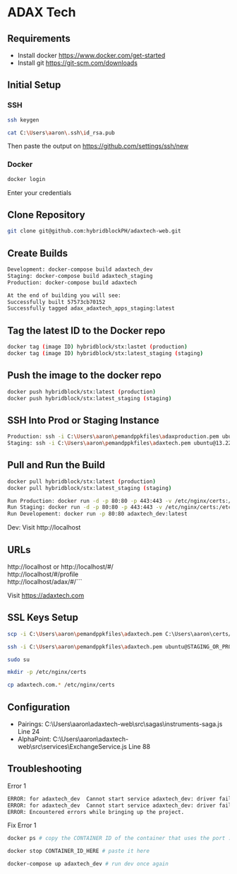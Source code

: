 # ADAX Tech

## Requirements

- Install docker https://www.docker.com/get-started
- Install git https://git-scm.com/downloads

## Initial Setup

### SSH

```bash
ssh keygen

cat C:\Users\aaron\.ssh\id_rsa.pub
```

Then paste the output on https://github.com/settings/ssh/new

### Docker

```bash
docker login
```
Enter your credentials

## Clone Repository

```bash
git clone git@github.com:hybridblockPH/adaxtech-web.git
```

## Create Builds
```bash
Development: docker-compose build adaxtech_dev
Staging: docker-compose build adaxtech_staging
Production: docker-compose build adaxtech

At the end of building you will see:
Successfully built 57573cb70152
Successfully tagged adax_adaxtech_apps_staging:latest
```

## Tag the latest ID to the Docker repo
```bash
docker tag (image ID) hybridblock/stx:lastet (production)
docker tag (image ID) hybridblock/stx:latest_staging (staging) 
```
## Push the image to the docker repo
```bash
docker push hybridblock/stx:latest (production)
docker push hybridblock/stx:latest_staging (staging)
```
## SSH Into Prod or Staging Instance
```bash
Production: ssh -i C:\Users\aaron\pemandppkfiles\adaxproduction.pem ubuntu@18.136.206.75
Staging: ssh -i C:\Users\aaron\pemandppkfiles\adaxtech.pem ubuntu@13.229.116.220
```
## Pull and Run the Build
```bash
docker pull hybridblock/stx:latest (production)
docker pull hybridblock/stx:latest_staging (staging) 
```
```bash
Run Production: docker run -d -p 80:80 -p 443:443 -v /etc/nginx/certs:/etc/nginx/certs hybridblock/stx:latest
Run Staging: docker run -d -p 80:80 -p 443:443 -v /etc/nginx/certs:/etc/nginx/certs hybridblock/stx:latest_staging
Run Developement: docker run -p 80:80 adaxtech_dev:latest
```
Dev: Visit http://localhost


## URLs

http://localhost or http://localhost/#/ <br >
http://localhost/#/profile <br >
http://localhost/adax/#/```

Visit https://adaxtech.com

## SSL Keys Setup

```bash
scp -i C:\Users\aaron\pemandppkfiles\adaxtech.pem C:\Users\aaron\certs/adaxtechcom.* ubuntu@STAGING_OR_PRODUCTION_IP_HERE:~/

ssh -i C:\Users\aaron\pemandppkfiles\adaxtech.pem ubuntu@STAGING_OR_PRODUCTION_IP_HERE

sudo su

mkdir -p /etc/nginx/certs

cp adaxtech.com.* /etc/nginx/certs
```

## Configuration

- Pairings: C:\Users\aaron\adaxtech-web\src\sagas\instruments-saga.js Line 24
- AlphaPoint: C:\Users\aaron\adaxtech-web\src\services\ExchangeService.js Line 88

## Troubleshooting

Error 1

```bash
ERROR: for adaxtech_dev  Cannot start service adaxtech_dev: driver failed programming external connectivity on endpoint adaxtech_dev (29ee6db598b6d2c493ac59367d3eeb313d371acc11595ea0d245ba22d434176a): Bind for 0.0.0.0:3004 failed: port is already allocated
ERROR: for adaxtech_dev  Cannot start service adaxtech_dev: driver failed programming external connectivity on endpoint adaxtech_dev (29ee6db598b6d2c493ac59367d3eeb313d371acc11595ea0d245ba22d434176a): Bind for 0.0.0.0:3004 failed: port is already allocated
ERROR: Encountered errors while bringing up the project.
```

Fix Error 1

```bash
docker ps # copy the CONTAINER ID of the container that uses the port :3004

docker stop CONTAINER_ID_HERE # paste it here

docker-compose up adaxtech_dev # run dev once again
```
